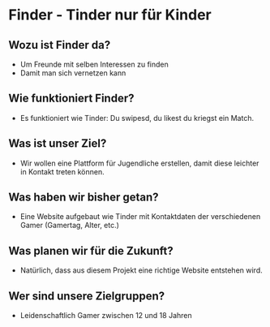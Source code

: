 # Finder - Tinder nur für Kinder
## Wozu ist Finder da?
- Um Freunde mit selben Interessen zu finden
- Damit man sich vernetzen kann
## Wie funktioniert Finder?
- Es funktioniert wie Tinder: Du swipesd, du likest du kriegst ein Match.
## Was ist unser Ziel?
- Wir wollen eine Plattform für Jugendliche erstellen, damit diese leichter in Kontakt treten können.
## Was haben wir bisher getan?
- Eine Website aufgebaut wie Tinder mit Kontaktdaten der verschiedenen Gamer (Gamertag, Alter, etc.)
## Was planen wir für die Zukunft?
- Natürlich, dass aus diesem Projekt eine richtige Website entstehen wird.
## Wer sind unsere Zielgruppen?
- Leidenschaftlich Gamer zwischen 12 und 18 Jahren

